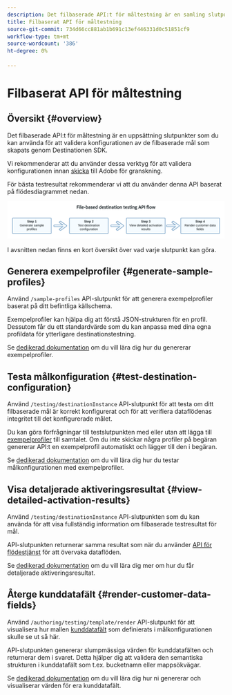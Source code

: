 ```yaml
---
description: Det filbaserade API:t för måltestning är en samling slutpunkter som du kan använda för att validera konfigurationen av de filbaserade mål som skapats genom Destinationen SDK.
title: Filbaserat API för måltestning
source-git-commit: 734d66cc881ab1b691c13ef446331d0c51851cf9
workflow-type: tm+mt
source-wordcount: '386'
ht-degree: 0%

---
```



# Filbaserat API för måltestning

## Översikt {#overview}

Det filbaserade API:t för måltestning är en uppsättning slutpunkter som du kan använda för att validera konfigurationen av de filbaserade mål som skapats genom Destinationen SDK.

Vi rekommenderar att du använder dessa verktyg för att validera konfigurationen innan [skicka](submit-destination.md) till Adobe för granskning.

För bästa testresultat rekommenderar vi att du använder denna API baserat på flödesdiagrammet nedan.

![Diagram som visar det rekommenderade testflödet för destinationen](assets/file-based-testing-flow.png)

I avsnitten nedan finns en kort översikt över vad varje slutpunkt kan göra.

## Generera exempelprofiler {#generate-sample-profiles}

Använd `/sample-profiles` API-slutpunkt för att generera exempelprofiler baserat på ditt befintliga källschema.

Exempelprofiler kan hjälpa dig att förstå JSON-strukturen för en profil. Dessutom får du ett standardvärde som du kan anpassa med dina egna profildata för ytterligare destinationstestning.

Se [dedikerad dokumentation](file-based-sample-profile-generation-api.md) om du vill lära dig hur du genererar exempelprofiler.

## Testa målkonfiguration {#test-destination-configuration}

Använd `/testing/destinationInstance` API-slutpunkt för att testa om ditt filbaserade mål är korrekt konfigurerat och för att verifiera dataflödenas integritet till det konfigurerade målet.

Du kan göra förfrågningar till testslutpunkten med eller utan att lägga till [exempelprofiler](file-based-sample-profile-generation-api.md) till samtalet. Om du inte skickar några profiler på begäran genererar API:t en exempelprofil automatiskt och lägger till den i begäran.

Se [dedikerad dokumentation](file-based-destination-testing-api.md) om du vill lära dig hur du testar målkonfigurationen med exempelprofiler.

## Visa detaljerade aktiveringsresultat {#view-detailed-activation-results}

Använd `/testing/destinationInstance` API-slutpunkten som du kan använda för att visa fullständig information om filbaserade testresultat för mål.

API-slutpunkten returnerar samma resultat som när du använder [API för flödestjänst](../api/update-destination-dataflows.md) för att övervaka dataflöden.

Se [dedikerad dokumentation](file-based-destination-results-api.md) om du vill lära dig mer om hur du får detaljerade aktiveringsresultat.

## Återge kunddatafält {#render-customer-data-fields}

Använd `/authoring/testing/template/render` API-slutpunkt för att visualisera hur mallen [kunddatafält](file-based-destination-configuration.md#customer-data-fields) som definierats i målkonfigurationen skulle se ut så här.

API-slutpunkten genererar slumpmässiga värden för kunddatafälten och returnerar dem i svaret. Detta hjälper dig att validera den semantiska strukturen i kunddatafält som t.ex. bucketnamn eller mappsökvägar.

Se [dedikerad dokumentation](file-based-render-template-api.md) om du vill lära dig hur ni genererar och visualiserar värden för era kunddatafält.